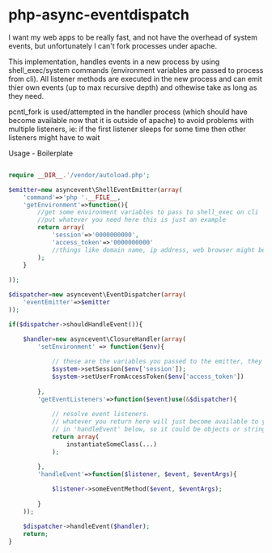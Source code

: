 # php-async-eventdispatch #

I want my web apps to be really fast, and not have the overhead of system events, but unfortunately I can't fork processes under apache.

This implementation, handles events in a new process by using shell_exec/system commands (environment variables are passed to process from cli). All listener methods are executed in the new process and can emit thier own events (up to max recursive depth) and othewise take as long as they need.  

pcntl_fork is used/attempted in the handler process (which should have become available now that it is outside of apache) to avoid problems with multiple listeners, ie: if the first listener sleeps for some time then other listeners might have to wait

Usage - Boilerplate
```php

require __DIR__.'/vendor/autoload.php';

$emitter=new asyncevent\ShellEventEmitter(array(
	'command'=>'php '.__FILE__, 
	'getEnvironment'=>function(){
		//get some environment variables to pass to shell_exec on cli
		//put whatever you need here this is just an example
		return array(
			'session'=>'0000000000',
			'access_token'=>'0000000000'
			//things like domain name, ip address, web browser might be useful
		);
	}
	
));

$dispatcher=new asyncevent\EventDispatcher(array(
	'eventEmitter'=>$emitter
));

if($dispatcher->shouldHandleEvent()){

	$handler=new asyncevent\ClosureHandler(array(
		'setEnvironment' => function($env){
		
			// these are the variables you passed to the emitter, they came back from the command line
			$system->setSession($env['session']);
			$system->setUserFromAccessToken($env['access_token'])
			
		},
		'getEventListeners'=>function($event)use(&$dispatcher){
		
			// resolve event listeners. 
			// whatever you return here will just become available to you 
			// in 'handleEvent' below, so it could be objects or strings, ids...
			return array(
				instantiateSomeClass(...)
			);

		},
		'handleEvent'=>function($listener, $event, $eventArgs){
			
			$listener->someEventMethod($event, $eventArgs);
			
		}
	));

	$dispatcher->handleEvent($handler);
	return;
}


```
